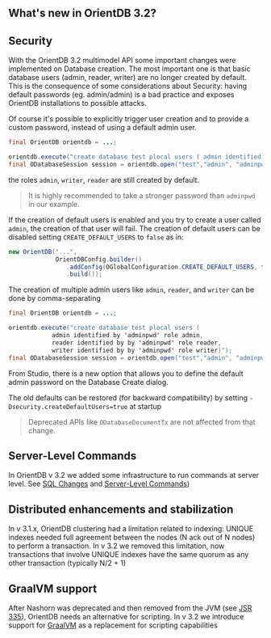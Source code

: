 
## What's new in OrientDB 3.2?


## Security


With the OrientDB 3.2 multimodel API some important changes were implemented on Database creation.
The most important one is that basic database users (admin, reader, writer) are no longer created by default.
This is the consequence of some considerations about Security: having default passwords (eg. admin/admin) is a bad practice
and exposes OrientDB installations to possible attacks.

Of course it's possible to explicitly trigger user creation and to provide a custom password, instead of using a default admin user.
```java
final OrientDB orientdb = ...;

orientdb.execute("create database test plocal users ( admin identified by 'adminpwd' role admin)");
final ODatabaseSession session = orientdb.open("test","admin", "adminpwd");
```
the roles `admin`, `writer`, `reader` are still created by default.

> It is highly recommended to take a stronger password than `adminpwd` in our example.

If the creation of default users is enabled and you try to create a user called `admin`, the creation of that user will fail.
The creation of default users can be disabled setting `CREATE_DEFAULT_USERS` to `false` as in:
```java
new OrientDB("...",
             OrientDBConfig.builder()
                .addConfig(OGlobalConfiguration.CREATE_DEFAULT_USERS, false)
                .build());
```

The creation of multiple admin users like `admin`, `reader`, and `writer` can be done by comma-separating
```java
final OrientDB orientdb = ...;

orientdb.execute("create database test plocal users ( 
            admin identified by 'adminpwd' role admin, 
            reader identified by by 'adminpwd' role reader, 
            writer identified by by 'adminpwd' role writer)");
final ODatabaseSession session = orientdb.open("test","admin", "adminpwd");
```

From Studio, there is a new option that allows you to define the default admin password on the Database Create dialog.

The old defaults can be restored (for backward compatibility) by setting `-Dsecurity.createDefaultUsers=true` at startup

> Deprecated APIs like `ODatabaseDocumentTx` are not affected from that change.
> 

## Server-Level Commands

In OrientDB v 3.2 we added some infrastructure to run commands at server level. 
See [SQL Changes](SQL-Changes.md) and [Server-Level Commands](../../serverlevel/README.md))

## Distributed enhancements and stabilization

In v 3.1.x, OrientDB clustering had a limitation related to indexing: UNIQUE indexes needed full agreement between the nodes (N ack out of N nodes) to perform a transaction.
In v 3.2 we removed this limitation, now transactions that involve UNIQUE indexes have the same quorum as any other transaction (typically N/2 + 1) 



## GraalVM support

After Nashorn was deprecated and then removed from the JVM (see [JSR 335](http://openjdk.java.net/jeps/335)), OrientDB needs an alternative for scripting.
In v 3.2 we introduce support for [GraalVM](https://www.graalvm.org/) as a replacement for scripting capabilities 




